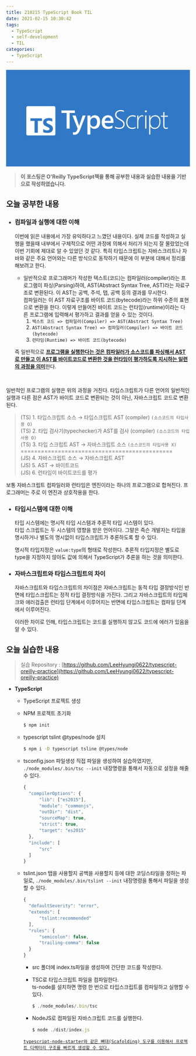 ```yaml
---
title: 210215 TypeScript Book TIL
date: 2021-02-15 10:30:42
tags:
  - TypeScript
  - self-development
  - TIL
categories:
  - TypeScript
---
```


![](/images/post_images/typescript_logo.png)

> **이 포스팅은 O'Reilly TypeScript책을 통해 공부한 내용과 실습한 내용을 기반으로 작성하였습니다.**

## **오늘 공부한 내용**

- ### **컴파일과 실행에 대한 이해**

  이번에 읽은 내용에서 가장 유익하다고 느꼈던 내용이다. 실제 코드를 작성하고 실행을 했을때 내부에서 구체적으로 어떤 과정에 의해서 처리가 되는지 잘 몰랐었는데 이번 기회에 제대로 알 수 있었던 것 같다.
  특히 타입스크립트는 자바스크리트나 자바와 같은 주요 언어와는 다른 방식으로 동작하기 때문에 이 부분에 대해서 정리를 해보려고 한다.

  - 일반적으로 프로그래머가 작성한 텍스트(코드)는 컴파일러(compiler)라는 프로그램이 파싱(Parsing)하여, AST(Abstract Syntax Tree, AST)라는 자료구조로 변환된다. 이 AST는 공백, 주석, 탭, 공백 등의 결과를 무시한다.<br/>
    컴파일러는 이 AST 자료구조를 바이트 코드(bytecode)라는 하위 수준의 표현으로 변환을 한다.
    이렇게 만들어진 바이트 코드는 런타임(runtime)이라는 다른 프로그램에 입력해서 평가하고 결과를 얻을 수 있는 것이다.<br/>
    1. `텍스트 코드 => 컴파일러(Compiler) => AST(Abstract Syntax Tree)`<br/>
    2. `AST(Abstract Syntax Tree) => 컴파일러(Compiler) => 바이트 코드(bytecode)`<br/>
    3. `런타임(Runtime) => 바이트 코드(bytecode)`

  즉 일반적으로 <b><ins>프로그램을 실행한다는 것은 컴파일러가 소스코드를 파싱해서 AST로 만들고 이 AST를 바이트코드로 변환한 것을 런타임이 평가하도록 지시하는 일련의 과정을 의미</ins></b>한다.

  <!-- more -->

<br/>

일반적인 프로그램의 실행은 위의 과정을 거친다. 타입스크립트가 다른 언어의 일반적인 실행과 다른 점은 AST가 바이트 코드로 변환되는 것이 아닌, 자바스크립트 코드로 변환된다.

> (TS) 1. 타입스크립트 소스 → 타입스크립트 AST (compiler) `(소스코드의 타입사용 O)` <br/>
> (TS) 2. 타입 검사기(typechecker)가 AST를 검사 (compiler) `(소스코드의 타입사용 O)`<br/>
> (TS) 3. 타입 스크립트 AST → 자바스크립트 소스 `(소스코드의 타입사용 X)`<br/>
> =============================================<br/>
> (JS) 4. 자바스크립트 소스 → 자바스크립트 AST <br/>
> (JS) 5. AST → 바이트코드 <br/>
> (JS) 6. 런타임이 바이트코드를 평가 <br/>

보통 자바스크립트 컴파일러와 런타임은 엔진이라는 하나의 프로그램으로 합쳐진다.
프로그래머는 주로 이 엔진과 상호작용을 한다.
<br/>

- ### **타입시스템에 대한 이해**

  타입 시스템에는 명시적 타입 시스템과 추론적 타입 시스템이 있다.<br/>
  타입 스크립트는 두 시스템의 영향을 받은 언어이다. 그말은 즉슨 개발자는 타입을 명시하거나 별도의 명시없이 타입스크립트가 추론하도록 할 수 있다.

  명시적 타입지정은 `value:type`의 형태로 작성한다. 추론적 타입지정은 별도로 type을 지정하지 않아도 값에 의해서 TypeScript가 추론을 하는 것을 의미한다.

- ### 자바스크립트와 타입스크립트의 차이

  자바스크립트와 타입스크립트의 차이점은 자바스크립트는 동적 타입 결정방식인 반면에 타입스크립트는 정적 타입 결정방식을 가진다. 그리고 자바스크립트의 타입체크와 에러검출은 런타임 단계에서 이루어지는 반면에 타입스크립트는 컴파일 단계에서 이루어진다.

  이러한 차이로 인해, 타입스크립트는 코드를 실행하지 않고도 코드에 에러가 있음을 알 수 있다.

## **오늘 실습한 내용**

> 실습 Repository : [https://github.com/LeeHyungi0622/typescript-oreilly-practice](https://github.com/LeeHyungi0622/typescript-oreilly-practice)

- **TypeScript**

  - TypeScript 프로젝트 생성
  - NPM 프로젝트 초기화
    ```bash
    $ npm init
    ```
  - typescript tslint @types/node 설치
    ```bash
    $ npm i -D typescript tsline @types/node
    ```
  - tsconfig.json 파일생성
    직접 파일을 생성하여 실습하였지만, `./node_modules/.bin/tsc --init` 내장명령을 통해서 자동으로 설정을 해줄 수 있다.

    ```javascript
    {
      "compilerOptions": {
          "lib": ["es2015"],
          "module": "commonjs",
          "outDir": "dist",
          "sourceMap": true,
          "strict": true,
          "target": "es2015"
      },
      "include": [
          "src"
      ]
    }
    ```

  - tslint.json
    탭을 사용할지 공백을 사용할지 등에 대한 코딩스타일을 정하는 파일로, `./node_modules/.bin/tslint --init` 내장명령을 통해서 파일을 생성할 수 있다.

    ```javascript
    {
      "defaultSeverity": "error",
      "extends": [
          "tslint:recommended"
      ],
      "rules": {
          "semicolon": false,
          "trailing-comma": false
      }
    }
    ```

    - src 폴더에 index.ts파일을 생성하여 간단한 코드를 작성한다.

    - TSC로 타입스크립트 파일을 컴파일한다.<br/>
      ts-node를 설치하면 명령 한 번으로 타입스크립트를 컴파일하고 실행할 수 있다.
      ```javascript
      $ ./node_modules/.bin/tsc
      ```
    - NodeJS로 컴파일된 자바스크립트 코드를 실행한다.
      ```javascript
      $ node ./dist/index.js
      ```

    <ins>`typescript-node-starter와 같은 뼈대(Scafolding) 도구를 이용해서 프로젝트 디렉터리 구조를 빠르게 생성할 수 있다.`</ins>

